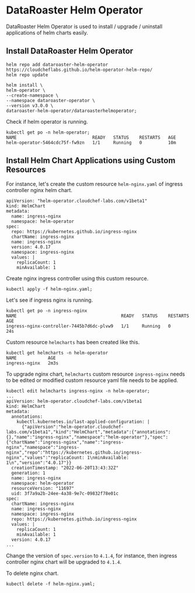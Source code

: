 # DataRoaster Helm Operator

DataRoaster Helm Operator is used to install / upgrade / uninstall applications of helm charts easily.

## Install DataRoaster Helm Operator

```
helm repo add dataroaster-helm-operator https://cloudcheflabs.github.io/helm-operator-helm-repo/
helm repo update

helm install \
helm-operator \
--create-namespace \
--namespace dataroaster-operator \
--version v3.0.0 \
dataroaster-helm-operator/dataroasterhelmoperator;
```

Check if helm operator is running.

```
kubectl get po -n helm-operator;
NAME                             READY   STATUS    RESTARTS   AGE
helm-operator-5464cdc75f-fw9zn   1/1     Running   0          10m
```


## Install Helm Chart Applications using Custom Resources

For instance, let's create the custom resource `helm-nginx.yaml` of ingress controller nginx helm chart.

```
apiVersion: "helm-operator.cloudchef-labs.com/v1beta1"
kind: HelmChart
metadata:
  name: ingress-nginx
  namespace: helm-operator
spec:
  repo: https://kubernetes.github.io/ingress-nginx
  chartName: ingress-nginx
  name: ingress-nginx
  version: 4.0.17
  namespace: ingress-nginx
  values: |
    replicaCount: 1
    minAvailable: 1
```

Create nginx ingress controller using this custom resource.
```
kubectl apply -f helm-nginx.yaml;
```

Let's see if ingress nginx is running.

```
kubectl get po -n ingress-nginx
NAME                                        READY   STATUS    RESTARTS   AGE
ingress-nginx-controller-7445b7d6dc-plvw9   1/1     Running   0          24s
```

Custom resource `helmcharts` has been created like this.

```
kubectl get helmcharts -n helm-operator
NAME            AGE
ingress-nginx   2m3s
```

To upgrade nginx chart, `helmcharts` custom resource `ingress-nginx` needs to be edited or modified custom resource yaml file needs to be applied.
```
kubectl edit helmcharts ingress-nginx -n helm-operator;
...
apiVersion: helm-operator.cloudchef-labs.com/v1beta1
kind: HelmChart
metadata:
  annotations:
    kubectl.kubernetes.io/last-applied-configuration: |
      {"apiVersion":"helm-operator.cloudchef-labs.com/v1beta1","kind":"HelmChart","metadata":{"annotations":{},"name":"ingress-nginx","namespace":"helm-operator"},"spec":{"chartName":"ingress-nginx","name":"ingress-nginx","namespace":"ingress-nginx","repo":"https://kubernetes.github.io/ingress-nginx","values":"replicaCount: 1\nminAvailable: 1\n","version":"4.0.17"}}
  creationTimestamp: "2022-06-20T13:43:32Z"
  generation: 1
  name: ingress-nginx
  namespace: helm-operator
  resourceVersion: "11697"
  uid: 3f7a9a2b-24ee-4a38-9e7c-09832f78e01c
spec:
  chartName: ingress-nginx
  name: ingress-nginx
  namespace: ingress-nginx
  repo: https://kubernetes.github.io/ingress-nginx
  values: |
    replicaCount: 1
    minAvailable: 1
  version: 4.0.17
...
```
Change the version of `spec.version` to `4.1.4`, for instance, then ingress controller nginx chart will be upgraded to `4.1.4`.

To delete nginx chart.
```
kubectl delete -f helm-nginx.yaml;
```
